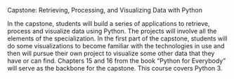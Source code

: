 Capstone: Retrieving, Processing, and Visualizing Data with Python

In the capstone, students will build a series of applications to retrieve, process and visualize data using Python. The projects will involve all the elements of the specialization. In the first part of the capstone, students will do some visualizations to become familiar with the technologies in use and then will pursue their own project to visualize some other data that they have or can find. Chapters 15 and 16 from the book “Python for Everybody” will serve as the backbone for the capstone. This course covers Python 3.
